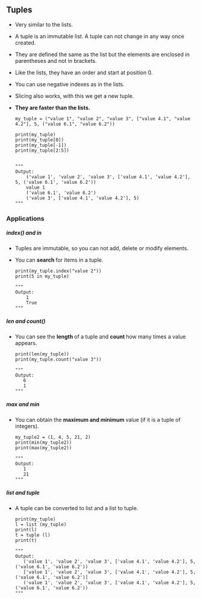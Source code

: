 ## Tuples

- Very similar to the lists.
- A tuple is an immutable list. A tuple can not change in any way once created.
- They are defined the same as the list but the elements are enclosed in parentheses and not in brackets.
- Like the lists, they have an order and start at position 0.
- You can use negative indexes as in the lists.
- Slicing also works, with this we get a new tuple.
- <strong> They are faster than the lists. </strong>
    
    
    ```
    my_tuple = ("value 1", "value 2", "value 3", ["value 4.1", "value 4.2"], 5, ("value 6.1", "value 6.2"))
    
    print(my_tuple)
    print(my_tuple[0])
    print(my_tuple[-1])
    print(my_tuple[2:5])
    
    
    """
    Output:
        ('value 1', 'value 2', 'value 3', ['value 4.1', 'value 4.2'], 5, ('value 6.1', 'value 6.2'))
        value 1
        ('value 6.1', 'value 6.2')
        ('value 3', ['value 4.1', 'value 4.2'], 5)
    """
    ```


### Applications

##### index() and in

- Tuples are immutable, so you can not add, delete or modify elements.
- You can <strong> search </strong> for items in a tuple.
    
    ```
    print(my_tuple.index("value 2"))
    print(5 in my_tuple)
    
    """
    Output:
        1
        True
    """
    ```  
    
    
##### len and count()
    
 - You can see the <strong> length </strong> of a tuple and <strong> count </strong> how many times a value appears.
 
     ```
    print(len(my_tuple))
    print(my_tuple.count("value 3"))
    
    """
    Output:
        6
        1
    """
    ``` 
    

##### max and min
    
- You can obtain the <strong> maximum and minimum </strong> value (if it is a tuple of integers).

     ```
    my_tuple2 = (1, 4, 5, 21, 2)
    print(min(my_tuple2))
    print(max(my_tuple2))
    
    """
    Output:
        1
        21
    """
    ``` 
    

##### list and tuple
    
- A tuple can be converted to list and a list to tuple.

     ```
    print(my_tuple)
    l = list (my_tuple)
    print(l)
    t = tuple (l)
    print(t)
    
    """
    Output:
        ('value 1', 'value 2', 'value 3', ['value 4.1', 'value 4.2'], 5, ('value 6.1', 'value 6.2'))
        ['value 1', 'value 2', 'value 3', ['value 4.1', 'value 4.2'], 5, ('value 6.1', 'value 6.2')]
        ('value 1', 'value 2', 'value 3', ['value 4.1', 'value 4.2'], 5, ('value 6.1', 'value 6.2'))
    """
    ``` 